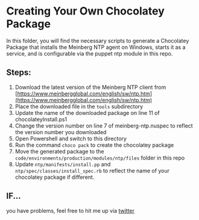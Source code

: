 # Creating Your Own Chocolatey Package
In this folder, you will find the necessary scripts to generate a Chocolatey Package
that installs the Meinberg NTP agent on Windows, starts it as a service, and is
configurable via the puppet ntp module in this repo.

## Steps:
1. Download the latest version of the Meinberg NTP client from [https://www.meinbergglobal.com/english/sw/ntp.htm](https://www.meinbergglobal.com/english/sw/ntp.htm)
1. Place the downloaded file in the `tools` subdirectory
1. Update the name of the downloaded package on line 11 of chocolateyInstall.ps1
1. Change the version number on line 7 of meinberg-ntp.nuspec to reflect the version number you downloaded
1. Open Powershell and switch to this directory
1. Run the command `choco pack` to create the chocolatey package
1. Move the generated package to the `code/environments/production/modules/ntp/files` folder in this repo
1. Update `ntp/manifests/install.pp` and `ntp/spec/classes/install_spec.rb` to reflect the name of your chocolatey package if different.

## IF...
you have problems, feel free to hit me up via [twitter](https://twitter.com/wfbutton)

